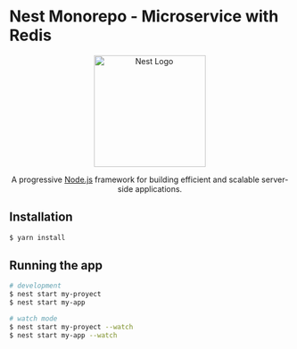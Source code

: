 # Nest Monorepo - Microservice with Redis


<p align="center">
  <a href="http://nestjs.com/" target="blank"><img src="https://nestjs.com/img/logo-small.svg" width="200" alt="Nest Logo" /></a>
</p>

[circleci-image]: https://img.shields.io/circleci/build/github/nestjs/nest/master?token=abc123def456
[circleci-url]: https://circleci.com/gh/nestjs/nest

  <p align="center">A progressive <a href="http://nodejs.org" target="_blank">Node.js</a> framework for building efficient and scalable server-side applications.</p>
  <p align="center">

## Installation

```bash
$ yarn install
```

## Running the app

```bash
# development
$ nest start my-proyect
$ nest start my-app

# watch mode
$ nest start my-proyect --watch
$ nest start my-app --watch
```